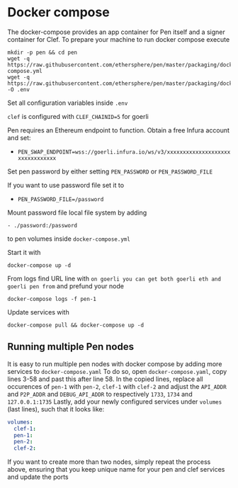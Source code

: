 # Docker compose

The docker-compose provides an app container for Pen itself and a signer container for Clef.
To prepare your machine to run docker compose execute
```
mkdir -p pen && cd pen
wget -q https://raw.githubusercontent.com/ethersphere/pen/master/packaging/docker/docker-compose.yml
wget -q https://raw.githubusercontent.com/ethersphere/pen/master/packaging/docker/env -O .env
```
Set all configuration variables inside `.env`

`clef` is configured with `CLEF_CHAINID=5` for goerli

Pen requires an Ethereum endpoint to function. Obtain a free Infura account and set:
- `PEN_SWAP_ENDPOINT=wss://goerli.infura.io/ws/v3/xxxxxxxxxxxxxxxxxxxxxxxxxxxxxxxx`

Set pen password by either setting `PEN_PASSWORD` or `PEN_PASSWORD_FILE`

If you want to use password file set it to
- `PEN_PASSWORD_FILE=/password`

Mount password file local file system by adding
```
- ./password:/password
```
to pen volumes inside `docker-compose.yml`

Start it with
```
docker-compose up -d
```

From logs find URL line with `on goerli you can get both goerli eth and goerli pen from` and prefund your node
```
docker-compose logs -f pen-1
```

Update services with
```
docker-compose pull && docker-compose up -d
```

## Running multiple Pen nodes
It is easy to run multiple pen nodes with docker compose by adding more services to `docker-compose.yaml`
To do so, open `docker-compose.yaml`, copy lines 3-58 and past this after line 58.
In the copied lines, replace all occurences of `pen-1` with `pen-2`, `clef-1` with `clef-2` and adjust the `API_ADDR` and `P2P_ADDR` and `DEBUG_API_ADDR` to respectively `1733`, `1734` and `127.0.0.1:1735`
Lastly, add your newly configured services under `volumes` (last lines), such that it looks like:
```yaml
volumes:
  clef-1:
  pen-1:
  pen-2:
  clef-2:
```

If you want to create more than two nodes, simply repeat the process above, ensuring that you keep unique name for your pen and clef services and update the ports